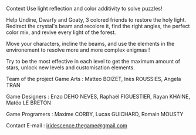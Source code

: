 Context
Use light reflection and color additivity to solve puzzles!

Help Undine, Dwarfy and Goaty, 3 colored friends to restore the holy light. Redirect the crystal's beam and recolore it, find the right angles, the perfect color mix, and revive every light of the forest.

Move your characters, incline the beams, and use the elements in the environement to resolve more and more complex enigmas !

Try to be the most effective in each level to get the maximum amount of stars, unlock new levels and customisation elements.



Team of the project
Game Arts : Matteo BOIZET, Inès ROUSSIES, Angela TRAN

Game Designers : Enzo DEHO NEVES, Raphaël FIGUESTIER, Rayan KHAINE, Matéo LE BRETON

Game Programers : Maxime CORBY, Lucas GUICHARD, Romain MOUSTY

Contact
E-mail : iridescence.thegame@gmail.com
